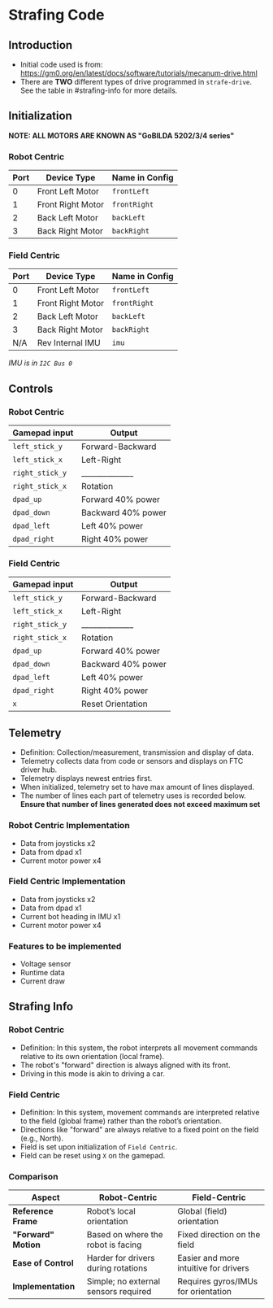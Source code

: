 # Strafing Code
## Introduction
- Initial code used is from: https://gm0.org/en/latest/docs/software/tutorials/mecanum-drive.html
- There are **TWO** different types of drive programmed in `strafe-drive`. See the table in #strafing-info for more details.
## Initialization
**NOTE: ALL MOTORS ARE KNOWN AS "GoBILDA 5202/3/4 series"**

### Robot Centric
| **Port** | **Device Type**   | **Name in Config** |
|----------|-------------------|--------------------|
| 0        | Front Left Motor  | `frontLeft`        |
| 1        | Front Right Motor | `frontRight`       |
| 2        | Back Left Motor   | `backLeft`         |
| 3        | Back Right Motor  | `backRight`        |

### Field Centric
| **Port**  | **Device Type**   | **Name in Config** |
|-----------|-------------------|--------------------|
| 0         | Front Left Motor  | `frontLeft`        |
| 1         | Front Right Motor | `frontRight`       |
| 2         | Back Left Motor   | `backLeft`         |
| 3         | Back Right Motor  | `backRight`        |
| N/A       | Rev Internal IMU  | `imu`              |

*IMU is in `I2C Bus 0`*

## Controls
### Robot Centric
| Gamepad input   | Output             |
|-----------------|--------------------|
| `left_stick_y`  | Forward-Backward   |
| `left_stick_x`  | Left-Right         |
| `right_stick_y` | ______________     |
| `right_stick_x` | Rotation           |
| `dpad_up`       | Forward 40% power  |
| `dpad_down`     | Backward 40% power |
| `dpad_left`     | Left 40% power     |
| `dpad_right`    | Right 40% power    |

### Field Centric
| Gamepad input    | Output             |
|------------------|--------------------| 
| `left_stick_y`   | Forward-Backward   |
| `left_stick_x`   | Left-Right         |
| `right_stick_y`  | ______________     |
| `right_stick_x`  | Rotation           |
| `dpad_up`        | Forward 40% power  |
| `dpad_down`      | Backward 40% power |
| `dpad_left`      | Left 40% power     |
| `dpad_right`     | Right 40% power    |
| `x`              | Reset Orientation  |

## Telemetry
- Definition: Collection/measurement, transmission and display of data.
- Telemetry collects data from code or sensors and displays on FTC driver hub.
- Telemetry displays newest entries first.
- When initialized, telemetry set to have max amount of lines displayed.
- The number of lines each part of telemetry uses is recorded below.
**Ensure that number of lines generated does not exceed maximum set**
### Robot Centric Implementation
- Data from joysticks x2
- Data from dpad x1
- Current motor power x4
### Field Centric Implementation
- Data from joysticks x2
- Data from dpad x1
- Current bot heading in IMU x1
- Current motor power x4
### Features to be implemented
- Voltage sensor
- Runtime data
- Current draw

## Strafing Info
### Robot Centric
- Definition: In this system, the robot interprets all movement commands relative to its own orientation (local frame).
- The robot's "forward" direction is always aligned with its front.
- Driving in this mode is akin to driving a car.

### Field Centric
- Definition: In this system, movement commands are interpreted relative to the field (global frame) rather than the robot’s orientation.
- Directions like "forward" are always relative to a fixed point on the field (e.g., North).
- Field is set upon initialization of `Field Centric`.
- Field can be reset using `X` on the gamepad.

### Comparison
| Aspect                | Robot-Centric                        | Field-Centric                         |
|-----------------------|--------------------------------------|---------------------------------------|
| **Reference Frame**   | Robot’s local orientation            | Global (field) orientation            |
| **"Forward" Motion**  | Based on where the robot is facing   | Fixed direction on the field          |
| **Ease of Control**   | Harder for drivers during rotations  | Easier and more intuitive for drivers |
| **Implementation**    | Simple; no external sensors required | Requires gyros/IMUs for orientation   |
